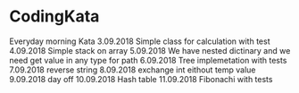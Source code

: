 # CodingKata
Everyday morning Kata 
3.09.2018
Simple class for calculation with test
4.09.2018
Simple stack on array
5.09.2018
We have nested dictinary and we need get value in any type for path
6.09.2018
Tree implemetation with tests
7.09.2018
reverse string
8.09.2018
exchange int eithout temp value
9.09.2018
day off
10.09.2018
Hash table
11.09.2018
Fibonachi with tests
